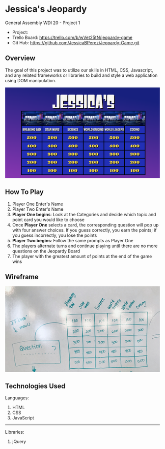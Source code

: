 # Jessica's Jeopardy

General Assembly WDI 20 - Project 1

- Project:
- Trello Board: https://trello.com/b/wVet25tN/jeopardy-game
- Git Hub: https://github.com/JessicaBPerez/Jeopardy-Game.git

## Overview

The goal of this project was to utilize our skills in HTML, CSS, Javascript, and any related frameworks or libraries to build and style a web application using DOM manipulation.

<img src = "Main_Jeopardy_Picture.png" alt="Jessica's Jeopardy Main Picture"/>

## How To Play
1. Player One Enter's Name
2. Player Two Enter's Name
3. **Player One begins**: Look at the Categories and decide which topic and point card you would like to choose
4. Once **Player One** selects a card, the corresponding question will pop up with four answer choices. If you guess correctly, you earn the points; if you guess incorrectly, you lose the points
5. **Player Two begins**: Follow the same prompts as Player One
6. The players alternate turns and continue playing until there are no more questions on the Jeopardy Board
7. The player with the greatest amount of points at the end of the game wins

## Wireframe
<img src = "Jeopardy_Layout.jpg" alt="Jeopardy Wireframe"/>

## Technologies Used
Languages:
1. HTML
2. CSS
3. JavaScript
---
Libraries:
1. jQuery